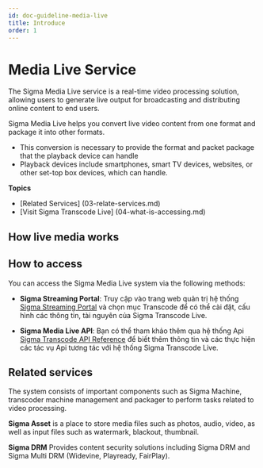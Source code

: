 ```yaml
---
id: doc-guideline-media-live
title: Introduce
order: 1
---
```


# Media Live Service

The Sigma Media Live service is a real-time video processing solution, allowing users to generate live output for broadcasting and distributing online content to end users.

Sigma Media Live helps you convert live video content from one format and package it into other formats.

- This conversion is necessary to provide the format and packet package that the playback device can handle
- Playback devices include smartphones, smart TV devices, websites, or other set-top box devices, which can handle.

**Topics**

- [Related Services] (03-relate-services.md)
- [Visit Sigma Transcode Live] (04-what-is-accessing.md)

## How live media works

## How to access

You can access the Sigma Media Live system via the following methods:

- **Sigma Streaming Portal**: Truy cập vào trang web quản trị hệ thống [Sigma Streaming Portal](https://portal.sigma.video/) và chọn mục Transcode để có thể cài đặt, cấu hình các thông tin, tài nguyên của Sigma Transcode Live\.

- **Sigma Media Live API**:  Bạn có thể tham khảo thêm qua hệ thống Api  [Sigma Transcode API Reference](https://sigma.video/apis/sigma-transcode-live.html#/) để biết thêm thông tin và các thực hiện các tác vụ Api tương tác với hệ thống Sigma Transcode Live.

## Related services

The system consists of important components such as Sigma Machine, transcoder machine management and packager to perform tasks related to video processing.

**Sigma Asset** is a place to store media files such as photos, audio, video, as well as input files such as watermark, blackout, thumbnail.

**Sigma DRM** Provides content security solutions including Sigma DRM and Sigma Multi DRM (Widevine, Playready, FairPlay).
